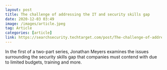 ```yaml
---
layout: post
title: The challenge of addressing the IT and security skills gap
date: 2020-12-03 03:49
image: /images/article.jpeg
tag: Article
categories: [article]
link: https://searchsecurity.techtarget.com/post/The-challenge-of-addressing-the-IT-and-security-skills-gap
---
```

In the first of a two-part series, Jonathan Meyers examines the issues surrounding the security skills gap that companies must contend with due to limited budgets, training and more.

